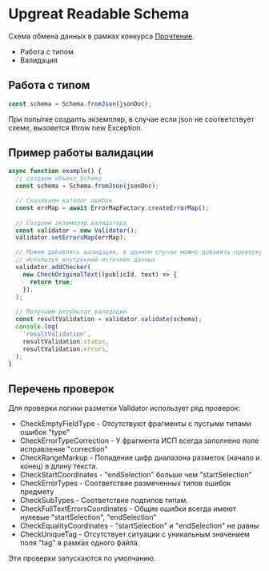 # Upgreat Readable Schema

Схема обмена данных в рамках конкурса [Прочтение](https://ai.upgreat.one/).
- Работа с типом
- Валидация

## Работа с типом
```ts
const schema = Schema.fromJson(jsonDoc);
```
При попытке создалть экземпляр, в случае если json не соответствует схеме, вызовется throw new Exception.

## Пример работы валидации

```ts
async function example() {
  // создаем объект Schema
  const schema = Schema.fromJson(jsonDoc);

  // Скачиваем каталог ошибок
  const errMap = await ErrorMapFactory.createErrorMap();
  
  // Создаем экземпляр валидатора
  const validator = new Validator();
  validator.setErrorsMap(errMap);

  // Можем добавлять валидации, в данном случае можно добавить проверку на оригальность текста
  // используя внутренний источник данных
  validator.addChecker(
    new CheckOriginalText((publicId, text) => {
      return true;
    }),
  );
  
  // Получаем результат валидации
  const resultValidation = validator.validate(schema);
  console.log(
    'resultValidation',
    resultValidation.status,
    resultValidation.errors,
  );
}
```
## Перечень проверок

Для проверки логики разметки Validator использует ряд проверок: 
-    CheckEmptyFieldType - Отсутствуют фрагменты с пустыми типами ошибок "type" 
-    CheckErrorTypeCorrection - У фрагмента ИСП всегда заполнено поле исправление "correction"
-    CheckRangeMarkup - Попадение цифр диапазона разметок (начало и конец) в длину текста.
-    CheckStartCoordinates - "endSelection" больше чем "startSelection"
-    CheckErrorTypes - Соответствие размеченных типов ошибок предмету
-    CheckSubTypes - Соответствие подтипов типам.
-    CheckFullTextErrorsCoordinates - Общие ошибки всегда имеют нулевые "startSelection", "endSelection"
-    CheckEqualityCoordinates - "startSelection" и "endSelection" не равны
-    CheckUniqueTag - Отсутствует ситуации с уникальным значением поля "tag" в рамках одного файла.

Эти проверки запускаются по умолчанию.
